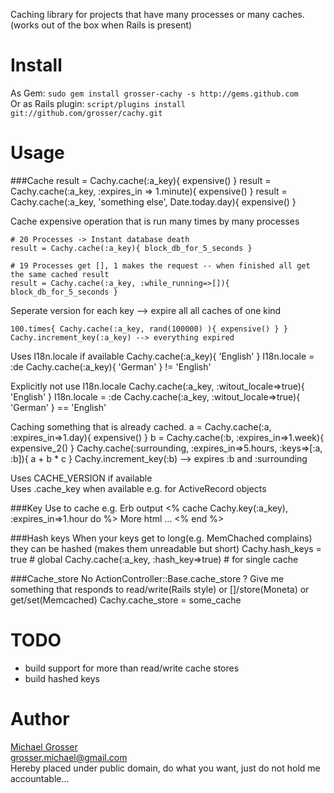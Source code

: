 Caching library for projects that have many processes or many caches.  
(works out of the box when Rails is present)

Install
=======
As Gem: ` sudo gem install grosser-cachy -s http://gems.github.com `  
Or as Rails plugin: ` script/plugins install git://github.com/grosser/cachy.git `


Usage
=====
###Cache
    result = Cachy.cache(:a_key){ expensive() }
    result = Cachy.cache(:a_key, :expires_in => 1.minute){ expensive() }
    result = Cachy.cache(:a_key, 'something else', Date.today.day){ expensive() }

Cache expensive operation that is run many times by many processes

    # 20 Processes -> Instant database death
    result = Cachy.cache(:a_key){ block_db_for_5_seconds }

    # 19 Processes get [], 1 makes the request -- when finished all get the same cached result
    result = Cachy.cache(:a_key, :while_running=>[]){ block_db_for_5_seconds }


Seperate version for each key --> expire all all caches of one kind

    100.times{ Cachy.cache(:a_key, rand(100000) ){ expensive() } }
    Cachy.increment_key(:a_key) --> everything expired


Uses I18n.locale if available
    Cachy.cache(:a_key){ 'English' }
    I18n.locale = :de
    Cachy.cache(:a_key){ 'German' } != 'English'

Explicitly not use I18n.locale
    Cachy.cache(:a_key, :witout_locale=>true){ 'English' }
    I18n.locale = :de
    Cachy.cache(:a_key, :witout_locale=>true){ 'German' } == 'English'

Caching something that is already cached.
    a = Cachy.cache(:a, :expires_in=>1.day){ expensive() }
    b = Cachy.cache(:b, :expires_in=>1.week){ expensive_2() }
    Cachy.cache(:surrounding, :expires_in=>5.hours, :keys=>[:a, :b]){ a + b * c }
    Cachy.increment_key(:b) -->  expires :b and :surrounding


Uses CACHE_VERSION if available  
Uses .cache_key when available e.g. for ActiveRecord objects


###Key
Use to cache e.g. Erb output
    <% cache Cachy.key(:a_key), :expires_in=>1.hour do %>
      More html ...
    <% end %>

###Hash keys
When your keys get to long(e.g. MemChached complains) they can be hashed (makes them unreadable but short)
    Cachy.hash_keys = true  # global
    Cachy.cache(:a_key, :hash_key=>true) # for single cache

###Cache_store
No ActionController::Base.cache_store ?
Give me something that responds to read/write(Rails style) or []/store(Moneta) or get/set(Memcached)
    Cachy.cache_store = some_cache

TODO
====
 - build support for more than read/write cache stores
 - build hashed keys

Author
======
[Michael Grosser](http://pragmatig.wordpress.com)  
grosser.michael@gmail.com  
Hereby placed under public domain, do what you want, just do not hold me accountable...